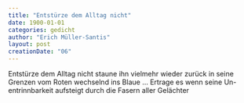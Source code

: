 ```yaml
---
title: "Entstürze dem Alltag nicht"
date: 1900-01-01
categories: gedicht
author: "Erich Müller-Santis"
layout: post
creationDate: "06"
---
```

Entstürze dem Alltag nicht
staune ihn vielmehr wieder
zurück in seine Grenzen
vom Roten wechselnd ins Blaue …
Ertrage es wenn seine Un-
entrinnbarkeit aufsteigt
durch die Fasern aller Gelächter
